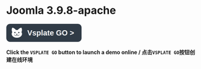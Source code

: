 # Joomla 3.9.8-apache

<a href="https://www.vsplate.com/?docker-compose=https://github.com/vsplate/dcenvs/joomla/3.9.8-apache"><img alt="VSPLATE GO" src="https://raw.githubusercontent.com/vsplate/images/master/vsgo_btn.png" width="200px"></a>

**Click the `VSPLATE GO` button to launch a demo online / 点击`VSPLATE GO`按钮创建在线环境**